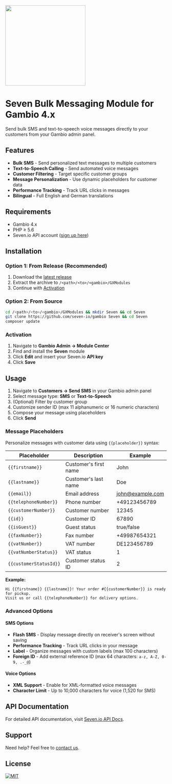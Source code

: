 <img src="https://www.seven.io/wp-content/uploads/Logo.svg" width="250" />

# Seven Bulk Messaging Module for Gambio 4.x

Send bulk SMS and text-to-speech voice messages directly to your customers from your Gambio admin panel.

## Features

- **Bulk SMS** - Send personalized text messages to multiple customers
- **Text-to-Speech Calling** - Send automated voice messages
- **Customer Filtering** - Target specific customer groups
- **Message Personalization** - Use dynamic placeholders for customer data
- **Performance Tracking** - Track URL clicks in messages
- **Bilingual** - Full English and German translations

## Requirements

- Gambio 4.x
- PHP ≥ 5.6
- Seven.io API account ([sign up here](https://www.seven.io))

## Installation

### Option 1: From Release (Recommended)

1. Download the [latest release](https://github.com/seven-io/gambio/releases/latest/download/seven-gambio_latest.zip)
2. Extract the archive to `/<path>/<to>/<gambio>/GXModules`
3. Continue with [Activation](#activation)

### Option 2: From Source

```bash
cd /<path>/<to>/<gambio>/GXModules && mkdir Seven && cd Seven
git clone https://github.com/seven-io/gambio Seven && cd Seven
composer update
```

### Activation

1. Navigate to **Gambio Admin → Module Center**
2. Find and install the **Seven** module
3. Click **Edit** and insert your Seven.io **API key**
4. Click **Save**

## Usage

1. Navigate to **Customers → Send SMS** in your Gambio admin panel
2. Select message type: **SMS** or **Text-to-Speech**
3. (Optional) Filter by customer group
4. Customize sender ID (max 11 alphanumeric or 16 numeric characters)
5. Compose your message using placeholders
6. Click **Send**

### Message Placeholders

Personalize messages with customer data using `{{placeholder}}` syntax:

| Placeholder | Description | Example |
|------------|-------------|---------|
| `{{firstname}}` | Customer's first name | John |
| `{{lastname}}` | Customer's last name | Doe |
| `{{email}}` | Email address | john@example.com |
| `{{telephoneNumber}}` | Phone number | +49123456789 |
| `{{customerNumber}}` | Customer number | 12345 |
| `{{id}}` | Customer ID | 67890 |
| `{{isGuest}}` | Guest status | true/false |
| `{{faxNumber}}` | Fax number | +49987654321 |
| `{{vatNumber}}` | VAT number | DE123456789 |
| `{{vatNumberStatus}}` | VAT status | 1 |
| `{{customerStatusId}}` | Customer status ID | 2 |

**Example:**
```
Hi {{firstname}} {{lastname}}! Your order #{{customerNumber}} is ready for pickup.
Visit us or call {{telephoneNumber}} for delivery options.
```

### Advanced Options

#### SMS Options
- **Flash SMS** - Display message directly on receiver's screen without saving
- **Performance Tracking** - Track URL clicks in your message
- **Label** - Organize messages with custom labels (max 100 characters)
- **Foreign ID** - Add external reference ID (max 64 characters: `a-z, A-Z, 0-9, .-_@`)

#### Voice Options
- **XML Support** - Enable for XML-formatted voice messages
- **Character Limit** - Up to 10,000 characters for voice (1,520 for SMS)

## API Documentation

For detailed API documentation, visit [Seven.io API Docs](https://www.seven.io/en/docs/gateway/http-api/).

## Support

Need help? Feel free to [contact us](https://www.seven.io/en/company/contact/).

## License

[![MIT](https://img.shields.io/badge/License-MIT-teal.svg)](LICENSE)
